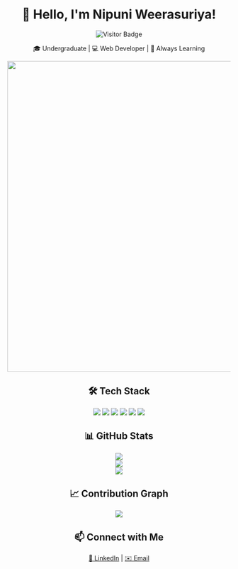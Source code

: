 <div align="center">

# 👋 Hello, I'm Nipuni Weerasuriya!

![Visitor Badge](https://komarev.com/ghpvc/?username=nipuniw&label=Profile+views&color=0e75b6&style=flat)

🎓 Undergraduate | 💻 Web Developer | 🌱 Always Learning

</div>

<div align="center">
  <img src="https://github-readme-activity-graph.cyclic.app/graph?username=nipuniweerasuriya&theme=tokyo-night&hide_border=true" width="700" />
</div>




<div align="center">

## 🛠️ Tech Stack

<img src="https://img.shields.io/badge/-HTML5-E34F26?logo=html5&logoColor=white" />
<img src="https://img.shields.io/badge/-CSS3-1572B6?logo=css3&logoColor=white" />
<img src="https://img.shields.io/badge/-PHP-777BB4?logo=php&logoColor=white" />
<img src="https://img.shields.io/badge/-JavaScript-F7DF1E?logo=javascript&logoColor=black" />
<img src="https://img.shields.io/badge/-VSCode-007ACC?logo=visualstudiocode&logoColor=white" />
<img src="https://img.shields.io/badge/-Figma-F24E1E?logo=figma&logoColor=white" />

</div>



<div align="center">

## 📊 GitHub Stats

<img src="https://github-readme-stats.vercel.app/api?username=nipuniw&show_icons=true&theme=tokyonight&hide_title=true" />  
<br/>
<img src="https://github-readme-stats.vercel.app/api/top-langs/?username=nipuniw&layout=compact&theme=tokyonight" />  
<br/>
<img src="https://streak-stats.demolab.com/?user=nipuniw&theme=tokyonight&hide_border=true" />

</div>


<div align="center">

## 📈 Contribution Graph

<a href="https://github.com/nipuniw">
  <img src="https://github-contribution-graph.vercel.app/api/?username=nipuniw&bg_color=1f1f1f&color=ffffff&line=00bfff&point=ffffff" />
</a>

</div>



<div align="center">

## 📫 Connect with Me

<a href="https://www.linkedin.com/in/nipuni-weerasuriya-782990277/">💼 LinkedIn</a> |
<a href="mailto:nipuniweerasuriya2@gmail.com">✉️ Email</a> 

</div>
